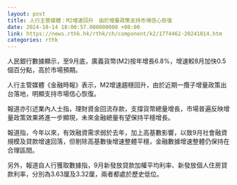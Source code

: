 ```yaml
---
layout: post
title: 人行主管媒體：M2增速回升　由於增量政策支持市場信心恢復
date: 2024-10-14 18:00:57.000000000 +08:00
link: https://news.rthk.hk/rthk/ch/component/k2/1774462-20241014.htm
categories: rthk
---
```


人民銀行數據顯示，至9月底，廣義貨幣(M2)按年增長6.8%，增速較8月加快0.5個百分點，高於市場預期。

人行主管媒體《金融時報》表示，M2增速趨穩回升，由於近期一攬子增量政策出台落地，明顯支持市場信心恢復。

報道亦引述業內人士指，理財資金回流存款，支撐貨幣總量增長，市場普遍反映增量政策效果將進一步顯現，未來金融總量有望保持平穩增長。

報道指，今年以來，有效融資需求弱於去年，加上高基數影響，以致9月社會融資規模及貸款增速回落，但剔除高基數後增速整體平穩，金融數據增速整體仍保持在合理區間。

另外，報道自人行獲取數據指，9月新發放貸款加權平均利率、新發放個人住房貸款利率，分別為3.63厘及3.32厘，兩者都處於歷史低位。
